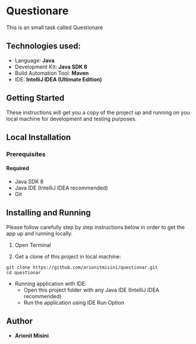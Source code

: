 # Questionare 
This is an small task called Questionare
## Technologies used:
  * Language: **Java**
  * Development Kit: **Java SDK 8**
  * Build Automation Tool: **Maven**
  * IDE: **IntelliJ IDEA (Ultimate Edition)**

## Getting Started
These instructions will get you a copy of the project up and running on you local machine for development and testing purposes.

## Local Installation
### Prerequisites
  #### Required
   * Java SDK 8
   * Java IDE (IntelliJ IDEA recommended)
   * Git
## Installing and Running 
Please follow carefully step by step instructions below in order to get the app up and running locally.

1. Open Terminal

2. Get a clone of this project in local machine:
 ```
git clone https://github.com/arionitmisini/questionar.git
 cd questionar
 ```
* Running application with IDE:
   - Open this project folder with any Java IDE (IntelliJ IDEA recommended)
   - Run the application using IDE Run Option

 ## Author
  * **Arionit Misini**
